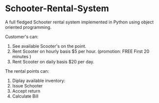 # Schooter-Rental-System

A full fledged Schooter rental system implemented in Python using object oriented programming.

Customer's can:

1. See available Scooter's on the point.
2. Rent Scooter on hourly basis $5 per hour. (promotion: FREE First 20 minutes )
3. Rent Scooter on daily basis $20 per day.

The rental points can:

1. Diplay available inventory:
2. Issue Schooter
3. Accept return
4. Calculate Bill

